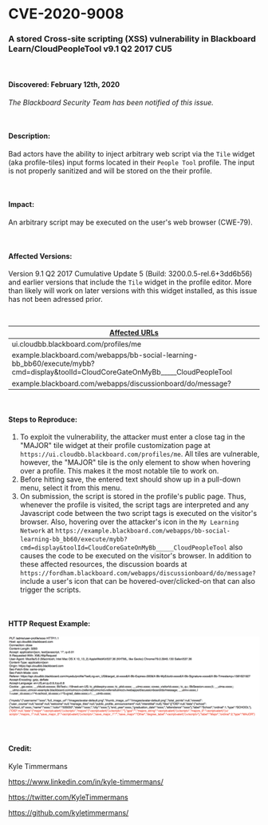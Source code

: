 # CVE-2020-9008

### A stored Cross-site scripting (XSS) vulnerability in Blackboard Learn/CloudPeopleTool v9.1 Q2 2017 CU5

</br>

#### Discovered: February 12th, 2020
*The Blackboard Security Team has been notified of this issue.*

</br>

#### Description:
Bad actors have the ability to inject arbitrary web script via the `Tile` widget (aka profile-tiles) input forms located in their `People Tool` profile. The input is not properly sanitized and will be stored on the their profile.

</br>

#### Impact:
An arbitrary script may be executed on the user's web browser (CWE-79).

</br>

#### Affected Versions:
Version 9.1 Q2 2017 Cumulative Update 5 (Build: 3200.0.5-rel.6+3dd6b56) and earlier versions that include the `Tile` widget in the profile editor. More than likely will work on later versions with this widget installed, as this issue has not been adressed prior.

</br>

<ins>Affected URLs</ins> |
--- |
ui.cloudbb.blackboard.com/profiles/me |
example.blackboard.com/webapps/bb-social-learning-bb_bb60/execute/mybb?cmd=display&toolId=CloudCoreGateOnMyBb_____CloudPeopleTool |
example.blackboard.com/webapps/discussionboard/do/message? |

</br>

#### Steps to Reproduce:
1. To exploit the vulnerability, the attacker must enter a <script> open and </script> close tag in the "MAJOR" tile widget at their
profile customization page at `https://ui.cloudbb.blackboard.com/profiles/me`. All tiles are vulnerable, however, the "MAJOR" tile is the only element to show when hovering over a profile. This makes it the most notable tile to work on.
2. Before hitting save, the entered text should show up in a pull-down menu, select it from this menu.
3. On submission, the script is stored in the profile's public page. Thus, whenever the profile is visited, the script tags are interpreted and any Javascript code between the two script tags is executed on the visitor's browser. Also, hovering over the attacker's icon in the `My Learning Network` at `https://example.blackboard.com/webapps/bb-social-learning-bb_bb60/execute/mybb?cmd=display&toolId=CloudCoreGateOnMyBb_____CloudPeopleTool` also causes the code to be executed on the visitor's browser. In addition to these affected resources, the discussion boards at `https://fordham.blackboard.com/webapps/discussionboard/do/message?` include a user's icon that can be hovered-over/clicked-on that can also trigger the scripts.

</br>

#### HTTP Request Example:
![alt text](https://github.com/kyletimmermans/blackboard-xss/blob/master/packet_data.png "Example Packet Info")

</br>

#### Credit:
Kyle Timmermans

https://www.linkedin.com/in/kyle-timmermans/

https://twitter.com/KyleTimmermans

https://github.com/kyletimmermans/
